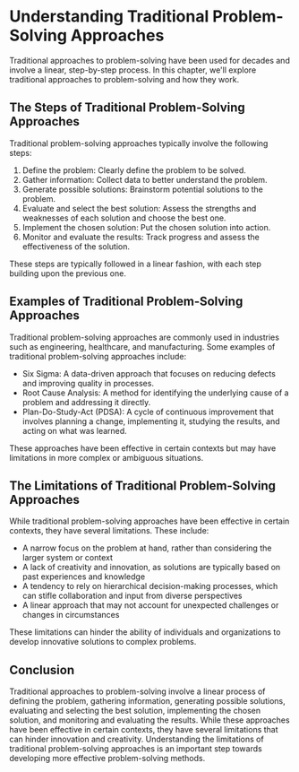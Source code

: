 Understanding Traditional Problem-Solving Approaches
==========================================================================================================

Traditional approaches to problem-solving have been used for decades and involve a linear, step-by-step process. In this chapter, we'll explore traditional approaches to problem-solving and how they work.

The Steps of Traditional Problem-Solving Approaches
---------------------------------------------------

Traditional problem-solving approaches typically involve the following steps:

1. Define the problem: Clearly define the problem to be solved.
2. Gather information: Collect data to better understand the problem.
3. Generate possible solutions: Brainstorm potential solutions to the problem.
4. Evaluate and select the best solution: Assess the strengths and weaknesses of each solution and choose the best one.
5. Implement the chosen solution: Put the chosen solution into action.
6. Monitor and evaluate the results: Track progress and assess the effectiveness of the solution.

These steps are typically followed in a linear fashion, with each step building upon the previous one.

Examples of Traditional Problem-Solving Approaches
--------------------------------------------------

Traditional problem-solving approaches are commonly used in industries such as engineering, healthcare, and manufacturing. Some examples of traditional problem-solving approaches include:

* Six Sigma: A data-driven approach that focuses on reducing defects and improving quality in processes.
* Root Cause Analysis: A method for identifying the underlying cause of a problem and addressing it directly.
* Plan-Do-Study-Act (PDSA): A cycle of continuous improvement that involves planning a change, implementing it, studying the results, and acting on what was learned.

These approaches have been effective in certain contexts but may have limitations in more complex or ambiguous situations.

The Limitations of Traditional Problem-Solving Approaches
---------------------------------------------------------

While traditional problem-solving approaches have been effective in certain contexts, they have several limitations. These include:

* A narrow focus on the problem at hand, rather than considering the larger system or context
* A lack of creativity and innovation, as solutions are typically based on past experiences and knowledge
* A tendency to rely on hierarchical decision-making processes, which can stifle collaboration and input from diverse perspectives
* A linear approach that may not account for unexpected challenges or changes in circumstances

These limitations can hinder the ability of individuals and organizations to develop innovative solutions to complex problems.

Conclusion
----------

Traditional approaches to problem-solving involve a linear process of defining the problem, gathering information, generating possible solutions, evaluating and selecting the best solution, implementing the chosen solution, and monitoring and evaluating the results. While these approaches have been effective in certain contexts, they have several limitations that can hinder innovation and creativity. Understanding the limitations of traditional problem-solving approaches is an important step towards developing more effective problem-solving methods.
